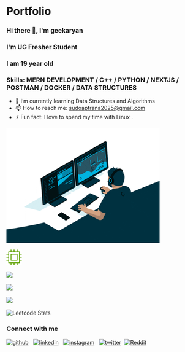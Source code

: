# Portfolio
### Hi there 👋, I'm  geekaryan
### I'm UG Fresher Student
### I am 19 year old

### Skills: MERN DEVELOPMENT / C++ / PYTHON / NEXTJS / POSTMAN / DOCKER / DATA STRUCTURES

- 🔭 I’m currently learning Data Structures and Algorithms
- 📫 How to reach me: sudoaptrana2025@gmail.com
- ⚡ Fun fact: I love to spend my time with Linux .

<img alt="GIF" src="gifme.gif" width="400"/>


<a href='https://docs.github.com/en/developers'><img src='https://raw.githubusercontent.com/acervenky/animated-github-badges/master/assets/devbadge.gif' width='40' height='40'></a> 

<!-- [![trophy](https://github-profile-trophy.vercel.app/?username=geekaryan)](https://github.com/ryo-ma/github-profile-trophy//)  

[![Top Langs](https://github-readme-stats.vercel.app/api/top-langs/?username=geekaryan)](https://github.com/anuraghazra/github-readme-stats) 

![GitHub stats](https://github-readme-stats.vercel.app/api?username=geekaryan&show_icons=true)  

![GitHub metrics](https://metrics.lecoq.io/geekaryan)   changes 

![GitHub streak stats](https://github-readme-streak-stats.herokuapp.com/?user=geekaryan) eafda   -->

![](https://github-readme-stats.vercel.app/api/top-langs/?username=geekaryan&theme=dark&hide_border=false&include_all_commits=true&count_private=false&layout=compact)
<!-- <picture>
<source
  srcset="https://github-readme-stats.vercel.app/api?username=geekaryan&show_icons=true&theme=dark"
  media="(prefers-color-scheme: dark)"
/>
<img src="https://github-readme-stats.vercel.app/api?username=geekaryan&show_icons=true" />
</picture> -->
![](https://github-readme-stats.vercel.app/api?username=geekaryan&theme=dark&hide_border=false&include_all_commits=true&count_private=false)<br/>

![](https://github-readme-streak-stats.herokuapp.com/?user=geekaryan&theme=dark&hide_border=false)<br/>

![Leetcode Stats](https://leetcode.card.workers.dev/?username=geekaryan&theme=dark&font=Georgia)


<h3>Connect with me</h3>
<p align="center">

[<img src='https://cdn.jsdelivr.net/npm/simple-icons@3.0.1/icons/github.svg' alt='github' height='40'>](https://github.com/geekaryan) &nbsp; [<img src='https://cdn.jsdelivr.net/npm/simple-icons@3.0.1/icons/linkedin.svg' alt='linkedin' height='40'>](https://www.linkedin.com/in/aryan-rana-5b65a821a/) &nbsp; [<img src='https://cdn.jsdelivr.net/npm/simple-icons@3.0.1/icons/instagram.svg' alt='instagram' height='40'>](https://www.instagram.com/sudoaptrana04/) &nbsp; [<img src='https://cdn.jsdelivr.net/npm/simple-icons@3.0.1/icons/twitter.svg' alt='twitter' height='40'>](https://twitter.com/iamaryanrana04)   &nbsp;[<img src='https://cdn.jsdelivr.net/npm/simple-icons@3.0.1/icons/reddit.svg' alt='Reddit' height='40'>](https://www.reddit.com/user/NerdAryan01)
